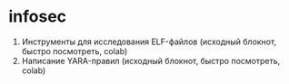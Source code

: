 # infosec

1. Инструменты для исследования ELF-файлов (исходный блокнот, быстро посмотреть, colab)
2. Написание YARA-правил (исходный блокнот, быстро посмотреть, colab)
